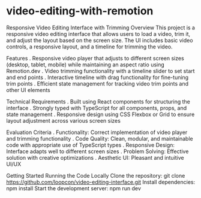 # video-editing-with-remotion
Responsive Video Editing Interface with Trimming
Overview
This project is a responsive video editing interface that allows users to load a video, trim it, and adjust the layout based on the screen size. The UI includes basic video controls, a responsive layout, and a timeline for trimming the video.

Features
. Responsive video player that adjusts to different screen sizes (desktop, tablet, mobile) while maintaining an aspect ratio using Remotion.dev . Video trimming functionality with a timeline slider to set start and end points . Interactive timeline with drag functionality for fine-tuning trim points . Efficient state management for tracking video trim points and other UI elements

Technical Requirements
. Built using React components for structuring the interface . Strongly typed with TypeScript for all components, props, and state management . Responsive design using CSS Flexbox or Grid to ensure layout adjustment across various screen sizes

Evaluation Criteria
. Functionality: Correct implementation of video player and trimming functionality . Code Quality: Clean, modular, and maintainable code with appropriate use of TypeScript types . Responsive Design: Interface adapts well to different screen sizes . Problem Solving: Effective solution with creative optimizations . Aesthetic UI: Pleasant and intuitive UI/UX

Getting Started
Running the Code Locally Clone the repository: git clone https://github.com/loopcon/video-editing-interface.git Install dependencies: npm install Start the development server: npm run dev
